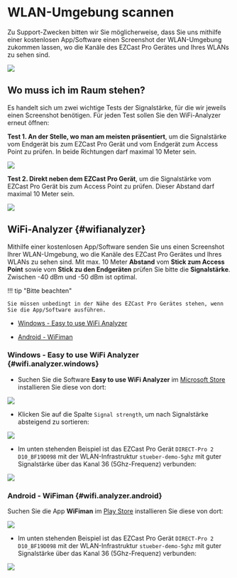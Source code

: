 # WLAN-Umgebung scannen

Zu Support-Zwecken bitten wir Sie möglicherweise, dass Sie uns mithilfe einer kostenlosen App/Software einen Screenshot der WLAN-Umgebung zukommen lassen, wo die Kanäle des EZCast Pro Gerätes und Ihres WLANs zu sehen sind.

![](/assets/img/wifi.analyzer.windows.png)

## Wo muss ich im Raum stehen?

Es handelt sich um zwei wichtige Tests der Signalstärke, für die wir jeweils einen Screenshot benötigen. Für jeden Test sollen Sie den WiFi-Analyzer erneut öffnen:

**Test 1. An der Stelle, wo man am meisten präsentiert**, um die Signalstärke vom Endgerät bis zum EZCast Pro Gerät und vom Endgerät zum Access Point zu prüfen. In beide Richtungen darf maximal 10 Meter sein.

![](/assets/img/wifi.test.1.png)

**Test 2. Direkt neben dem EZCast Pro Gerät**, um die Signalstärke vom EZCast Pro Gerät bis zum Access Point zu prüfen. Dieser Abstand darf maximal 10 Meter sein.

![](/assets/img/wifi.test.2.png)

## WiFi-Analyzer {#wifianalyzer}

Mithilfe einer kostenlosen App/Software senden Sie uns einen Screenshot Ihrer WLAN-Umgebung, wo die Kanäle des EZCast Pro Gerätes und Ihres WLANs zu sehen sind. Mit max. 10 Meter **Abstand** vom **Stick zum Access Point** sowie vom **Stick zu den Endgeräten** prüfen Sie bitte die **Signalstärke**. Zwischen -40 dBm und -50 dBm ist optimal.

!!! tip "Bitte beachten"
	
	Sie müssen unbedingt in der Nähe des EZCast Pro Gerätes stehen, wenn Sie die App/Software ausführen.
    
* [Windows - Easy to use WiFi Analyzer](#wifi.analyzer.windows)

* [Android - WiFiman](#wifi.analyzer.android)

### Windows - Easy to use WiFi Analyzer {#wifi.analyzer.windows}

* Suchen Sie die Software **Easy to use WiFi Analyzer** im [Microsoft Store](https://www.microsoft.com/store/productId/9N75W2M2D55F) installieren Sie diese von dort: 

![](/assets/img/wifi.analyzer.windows.install.png)

* Klicken Sie auf die Spalte `Signal strength`, um nach Signalstärke absteigend zu sortieren:

![](/assets/img/wifi.analyzer.sortbysignal.strength.png)

* Im unten stehenden Beispiel ist das EZCast Pro Gerät `DIRECT-Pro 2 D10_BF19D098` mit der WLAN-Infrastruktur `stueber-demo-5ghz` mit guter Signalstärke über das Kanal 36 (5Ghz-Frequenz) verbunden:

![](/assets/img/wifi.analyzer.windows.png)

### Android - WiFiman {#wifi.analyzer.android}

Suchen Sie die App **WiFiman** im [Play Store](https://play.google.com/store/apps/details?id=com.ubnt.usurvey) installieren Sie diese von dort: 

![](/assets/img/wifiman.android.install.png)

* Im unten stehenden Beispiel ist das EZCast Pro Gerät `DIRECT-Pro 2 D10_BF19D098` mit der WLAN-Infrastruktur `stueber-demo-5ghz` mit guter Signalstärke über das Kanal 36 (5Ghz-Frequenz) verbunden:

![](/assets/img/wifiman.android.networks.png)


